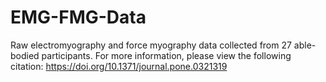 # EMG-FMG-Data
Raw electromyography and force myography data collected from 27 able-bodied participants. For more information, please view the following citation: https://doi.org/10.1371/journal.pone.0321319 
